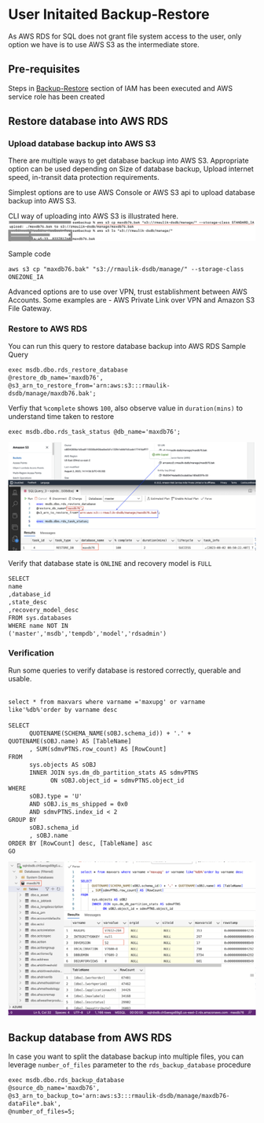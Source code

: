 # User Initaited Backup-Restore #
As AWS RDS for SQL does not grant file system access to the user, only option we have is to use AWS S3 as the intermediate store.

## Pre-requisites ##
Steps in [Backup-Restore](iam.md) section of IAM has been executed and AWS service role has been created

## Restore database into AWS RDS ##
### Upload database backup into AWS S3 ###
There are multiple ways to get database backup into AWS S3. Appropriate option can be used depending on Size of database backup, Upload internet speed, in-transit data protection requirements.

Simplest options are to use AWS Console or AWS S3 api to upload database backup into AWS S3.

CLI way of uploading into AWS S3 is illustrated here.
![AWS CLI approach ](pics/backup-restore/1-copy-to-s3.png)

Sample code
```
aws s3 cp "maxdb76.bak" "s3://rmaulik-dsdb/manage/" --storage-class ONEZONE_IA
```

Advanced options are to use over VPN, trust establishment between AWS Accounts. Some examples are - AWS Private Link over VPN and Amazon S3 File Gateway.

### Restore to AWS RDS ###
You can run this query to restore database backup into AWS RDS
Sample Query

```
exec msdb.dbo.rds_restore_database
@restore_db_name='maxdb76',
@s3_arn_to_restore_from='arn:aws:s3:::rmaulik-dsdb/manage/maxdb76.bak';
```

Verfiy that `%complete` shows `100`, also observe value in `duration(mins)` to understand time taken to restore

```
exec msdb.dbo.rds_task_status @db_name='maxdb76'; 
```
![Restore to AWS RDS](pics/backup-restore/2-restore-to-rds.png)

Verify that database state is `ONLINE` and recovery model is `FULL`

```
SELECT 
name
,database_id
,state_desc
,recovery_model_desc
FROM sys.databases
WHERE name NOT IN
('master','msdb','tempdb','model','rdsadmin')
```

### Verification ###
Run some queries to verify database is restored correctly, querable and usable.

```

select * from maxvars where varname ='maxupg' or varname like'%db%'order by varname desc

SELECT
      QUOTENAME(SCHEMA_NAME(sOBJ.schema_id)) + '.' + QUOTENAME(sOBJ.name) AS [TableName]
      , SUM(sdmvPTNS.row_count) AS [RowCount]
FROM
      sys.objects AS sOBJ
      INNER JOIN sys.dm_db_partition_stats AS sdmvPTNS
            ON sOBJ.object_id = sdmvPTNS.object_id
WHERE 
      sOBJ.type = 'U'
      AND sOBJ.is_ms_shipped = 0x0
      AND sdmvPTNS.index_id < 2
GROUP BY
      sOBJ.schema_id
      , sOBJ.name
ORDER BY [RowCount] desc, [TableName] asc
GO
```

![Verification](pics/backup-restore/3-verify.png)

## Backup database from AWS RDS ##
In case you want to split the database backup into multiple files, you can leverage ``number_of_files`` parameter to the ``rds_backup_database`` procedure

```
exec msdb.dbo.rds_backup_database
@source_db_name='maxdb76',
@s3_arn_to_backup_to='arn:aws:s3:::rmaulik-dsdb/manage/maxdb76-dataFile*.bak',
@number_of_files=5;
```
